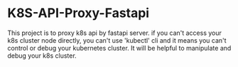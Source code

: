 # K8S-API-Proxy-Fastapi
This project is to proxy k8s api by fastapi server. if you can't access your k8s cluster node directly, you can't use 'kubectl' cli and it means you can't control or debug your kubernetes cluster. It will be helpful to manipulate and debug your k8s cluster.